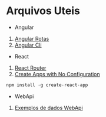 # Arquivos Uteis

* Angular

1. [Angular Rotas](https://github.com/fulviocanducci/_help/blob/master/angularrota.pdf)
2. [Angular Cli](https://cli.angular.io/)

* React

1. [React Router](https://github.com/ReactTraining/react-router)
2. [Create Apps with No Configuration](https://reactjs.org/blog/2016/07/22/create-apps-with-no-configuration.html)

```javascript
npm install -g create-react-app
```

* WebApi

1. [Exemplos de dados WebApi](https://jsonplaceholder.typicode.com/)